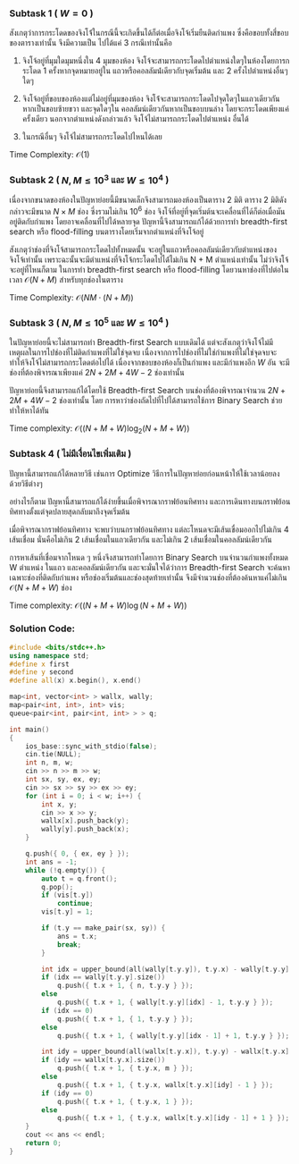 ### Subtask 1 ( $W=0$ )

สังเกตุว่าการกระโดดของจิงโจ้่ในกรณีนี้จะเกิดขึ้นได้ก็ต่อเมื่อจิงโจ้เริ่มยืนติดกำแพง ซึ่งคือขอบทั้งสี่ขอบของตารางเท่านั้น จึงมีความเป็น
ไปได้แค่ 3 กรณีเท่านั้นคือ

1. จิงโจ้อยู่ที่มุมใดมุมหนึ่งใน 4 มุมของห้อง จิงโจ้จะสามารถกระโดดไปตำแหน่งใดๆในห้องโดยการกระโดด 1 ครั้งหากจุดหมายอยู่ใน
แถวหรือคอลลัมน๋์เดียวกับจุดเริ่มต้น และ 2 ครั้งไปตำแหน่งอื่นๆ ใดๆ

2. จิงโจ้อยู่ที่ขอบของห้องแต่ไม่อยู่ที่มุมของห้อง จิงโจ้่จะสามารถกระโดดไปจุดใดๆในแถวเดียวกันหากเป็นขอบซ้ายขวา และจุดใดๆใน
คอลลัมน์เดียวกันหากเป็นขอบบนล่าง โดยจะกระโดดเพียงแค่ครั้งเดียว นอกจากตำแหน่งดังกล่าวแล้ว จิงโจ้ไม่สามารถกระโดดไปตำแหน่ง
อื่นได้

3. ในกรณีอื่นๆ จิงโจ้ไม่สามารถกระโดดไปไหนได้เลย

Time Complexity: $\mathcal{O}(1)$

### Subtask 2 ( $N,M\leq 10^3$ และ $W\leq 10^4$ )

เนื่องจากขนาดของห้องในปัญหาย่อยนี้มีขนาดเล็กจึงสามารถมองห้องเป็นตาราง 2 มิติ ตาราง 2 มิติดังกล่าวจะมีขนาด $N\times M$ ช่อง ซึ่งรวมไม่เกิน $10^6$ ช่อง จิงโจ้ที่อยู่ที่จุดเริ่มต้นจะเคลื่อนที่ได้ก็ต่อเมื่อมันอยู่ติดกับกำแพง โดยอาจเคลื่อนที่ไปได้หลายจุด ปัญหานี้จึงสามารถแก้ได้ด้วยการทำ breadth-first search หรือ flood-filling บนตารางโดยเริ่มจากตำแหน่งที่จิงโจ้อยู่

สังเกตุว่าช่องที่จิงโจ้สามารถกระโดดไปทั้งหมดนั้น จะอยู่ในแถวหรือคอลลัมน์เดียวกับตำแหน่งของจิงโจ้เท่านั้น เพราะฉะนั้นจะมีตำแหน่งที่จิงโจ้กระโดดไปได้่ไม่เกิน N + M ตำแหน่งเท่านั้น ไม่ว่าจิงโจ้จะอยู่ที่ไหนก็ตาม
ในการทำ breadth-first search หรือ flood-filling โดยวนหาช่องที่ไปต่อในเวลา $\mathcal{O}(N+M)$ สำหรับทุกช่องในตาราง

Time Complexity: $\mathcal{O}(NM\cdot(N+M))$

### Subtask 3 ( $N,M\leq 10^5$ และ $W\leq 10^4$ )

ในปัญหาย่อยนี้จะไม่สามารถทำ Breadth-first Search แบบเดิมได้ แต่จะสังเกตุว่าจิงโจ้ไม่มีเหตุผลในการไปช่องที่ไม่ติดกำแพงที่ไม่ใช่จุดจบ เนื่องจากการไปช่องที่ไม่ใช่กำแพงที่ไม่ใช่จุดจบจะทำให้จิงโจ้ไม่สามารถกระโดดต่อไปได้ เนื่องจากขอบของห้องก็เป็นกำแพง และมีกำแพงอีก $W$ อัน จะมีช่องที่ต้องพิจารณาเพียงแค่ $2N+2M+4W-2$ ช่องเท่านั้น

ปัญหาย่อยนี้จึงสามารถแก้ได้โดยใช้ Breadth-first Search บนช่องที่ต้องพิจารณาจำนวน $2N+2M+4W-2$ ช่องเท่านั้น โดย
การหาว่าช่องถัดไปที่ไปได้สามารถใช้การ Binary Search ช่วยทำให้หาได้ทัน

Time complexity: $\mathcal{O}((N+M+W)\log_2(N+M+W))$

### Subtask 4 ( ไม่มีเงื่อนไขเพิ่มเติม )

ปัญหานี้สามารถแก้ได้หลายวิธี เช่นการ Optimize วิธีการในปัญหาย่อยก่อนหน้าให้ใช้เวลาน้อยลงด้วยวิธีต่างๆ 

อย่างไรก็ตาม ปัญหานี้สามารถแก้ได้ง่ายขึ้นเมื่อพิจารณากราฟย้อนทิศทาง และการเดินทางบนกราฟย้อนทิศทางตั้งแต่จุดปลายสุดกลับมาถึงจุดเริ่มต้น

เมื่อพิจารณากราฟย้อนทิศทาง จะพบว่าบนกราฟย้อนทิศทาง แต่ละโหนดจะมีเส้นเขื่อมออกไปไม่เกิน 4 เส้นเชื่อม นั่นคือไม่เกิน 2 เส้นเชื่อมในแถวเดียวกัน และไม่เกิน 2 เส้นเชื่อมในคอลลัมน์เดียวกัน

การหาเส้นที่เชื่อมจากโหนด ๆ หนึ่งจึงสามารถทำโดยการ Binary Search บนจำนวนกำแพงทั้งหมด W ตำแหน่ง ในแถว และคอลลัมน์เดียวกัน และจะมั่นใจได้ว่าการ Breadth-first Search จะค้นหาเฉพาะช่องที่ติดกับกำแพง หรือช่องเริ่มต้นและช่องสุดท้ายเท่านั้น จึงมีจำนวนช่องที่ต้องค้นหาแค่ไม่เกิน $\mathcal{O}(N+M+W)$ ช่อง

Time complexity: $\mathcal{O}((N+M+W)\log(N+M+W))$

### Solution Code:

```cpp
#include <bits/stdc++.h>
using namespace std;
#define x first
#define y second
#define all(x) x.begin(), x.end()

map<int, vector<int> > wallx, wally;
map<pair<int, int>, int> vis;
queue<pair<int, pair<int, int> > > q;

int main()
{
    ios_base::sync_with_stdio(false);
    cin.tie(NULL);
    int n, m, w;
    cin >> n >> m >> w;
    int sx, sy, ex, ey;
    cin >> sx >> sy >> ex >> ey;
    for (int i = 0; i < w; i++) {
        int x, y;
        cin >> x >> y;
        wallx[x].push_back(y);
        wally[y].push_back(x);
    }

    q.push({ 0, { ex, ey } });
    int ans = -1;
    while (!q.empty()) {
        auto t = q.front();
        q.pop();
        if (vis[t.y])
            continue;
        vis[t.y] = 1;

        if (t.y == make_pair(sx, sy)) {
            ans = t.x;
            break;
        }

        int idx = upper_bound(all(wally[t.y.y]), t.y.x) - wally[t.y.y].begin();
        if (idx == wally[t.y.y].size())
            q.push({ t.x + 1, { n, t.y.y } });
        else
            q.push({ t.x + 1, { wally[t.y.y][idx] - 1, t.y.y } });
        if (idx == 0)
            q.push({ t.x + 1, { 1, t.y.y } });
        else
            q.push({ t.x + 1, { wally[t.y.y][idx - 1] + 1, t.y.y } });

        int idy = upper_bound(all(wallx[t.y.x]), t.y.y) - wallx[t.y.x].begin();
        if (idy == wallx[t.y.x].size())
            q.push({ t.x + 1, { t.y.x, m } });
        else
            q.push({ t.x + 1, { t.y.x, wallx[t.y.x][idy] - 1 } });
        if (idy == 0)
            q.push({ t.x + 1, { t.y.x, 1 } });
        else
            q.push({ t.x + 1, { t.y.x, wallx[t.y.x][idy - 1] + 1 } });
    }
    cout << ans << endl;
    return 0;
}
```